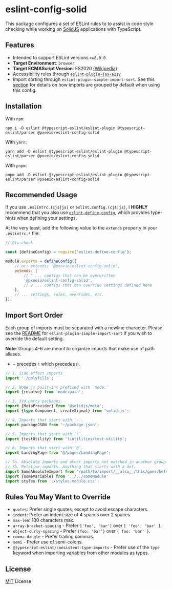 # eslint-config-solid
This package configures a set of ESLint rules to to assist in code style checking while working on [SolidJS](https://www.solidjs.com/) applications with TypeScript.

## Features
- Intended to support ESLint versions `>=8.0.0`.
- **Target Environment**: `browser`
- **Target ECMAScript Version**: ES2020 [(Wikipedia)](https://en.wikipedia.org/wiki/ECMAScript_version_history#ES2020)
- Accessibility rules through [`eslint-plugin-jsx-a11y`](https://www.npmjs.com/package/eslint-plugin-jsx-a11y)
- Import sorting through `eslint-plugin-simple-import-sort`. See this [section](#rules-you-may-want-to-override) for details on how imports are grouped by default when using this config.

## Installation
With `npm`:
```
npm i -D eslint @typescript-eslint/eslint-plugin @typescript-eslint/parser @pxeeio/eslint-config-solid
```

With `yarn`:
```
yarn add -D eslint @typescript-eslint/eslint-plugin @typescript-eslint/parser @pxeeio/eslint-config-solid
```

With `pnpm`:
```
pnpm add -D eslint @typescript-eslint/eslint-plugin @typescript-eslint/parser @pxeeio/eslint-config-solid
```

## Recommended Usage
If you use `.eslintrc.(cjs|js)` or `eslint.config.(cjs|js)`, I **HIGHLY** recommend that you also use [`eslint-define-config`](https://www.npmjs.com/package/eslint-define-config), which provides type-hints when defining your settings.

At the very least, add the following value to the `extends` property in your `.eslintrc.*` file:

```js
// @ts-check

const {defineConfig} = require('eslint-define-config');

module.exports = defineConfig({
    // or: extends: '@pxeeio/eslint-config-solid',
    extends: [
        // ^ ... configs that can be overwritten
        '@pxeeio/eslint-config-solid',
        // v ... configs that can override settings defined here
    ],
    // ... settings, rules, overrides, etc.
});
```

## Import Sort Order
Each group of imports must be separated with a newline character. Please see the [README](https://github.com/lydell/eslint-plugin-simple-import-sort#custom-grouping) for `eslint-plugin-simple-import-sort` if you wish to override the default setting.

**Note**: Groups 4-6 are meant to organize imports that make use of path aliases.
- `~` precedes `!` which precedes `@`.

```ts
// 1. Side effect imports
import './polyfills';

// 2. Node.js built-ins prefixed with `node:`
import {resolve} from 'node:path';

// 3. 3rd party packages.
import {MetaProvider} from '@solidjs/meta';
import {type Component, createSignal} from 'solid-js';

// 4. Imports that start with `~`.
import packageJSON from '~/package.json';

// 5. Imports that start with `!`.
import {testUtility} from '!/utilities/test-utility';

// 6. Imports that start with `@`.
import LandingPage from '@/pages/LandingPage';

// 7a. Absolute imports and other imports not matched in another group
// 7b. Relative imports. Anything that starts with a dot.
import SomeAbsoluteImport from '/path/to/import/__also__/this/goes/before/relative/imports';
import {someVariable} from '../../someModule'
import styles from './styles.module.css';

```

## Rules You May Want to Override
- `quotes`: Prefer single quotes, except to avoid escape characters.
- `indent`: Prefer an indent size of 4 spaces over 2 spaces.
- `max-len`: 100 characters max.
- `array-bracket-spacing` - Prefer `['foo', 'bar']` over `[ 'foo', 'bar' ]`.
- `object-curly-spacing` - Prefer `{foo: 'bar'}` over `{ foo: 'bar' }`.
- `comma-dangle` - Prefer trailing commas.
- `semi` - Prefer use of semi-colons.
- `@typescript-eslint/consistent-type-imports` - Prefer use of the `type` keyword when importing variables from other modules as types.

## License

[MIT](https://github.com/pxeeio/eslint-configs/blob/main/packages/eslint-config-solid/LICENSE) License
